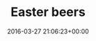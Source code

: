 ---
title:		"Easter beers"
type:		"photos"
mediatype:		"upload"
location:		"Marienfeld, Germany"
date:		"2016-03-27 21:06:23+00:00"
album:		"experimental"
filename:		"easter-prost.md"
series:		"friends"
cl_public_id:		"experimental/easter-prost"
cl_version:		1497004522
format:		"tiff"
bytes:		2098568
width:		810
height:		1440
colours:
- "#020202"
- "#1A0402"
- "#CE7074"
- "#874847"
- "#000105"
- "#7A4932"
- "#3B221E"
- "#D7926C"
- "#2E1C29"
- "#EBCACB"
- "#242437"
- "#75280B"
- "#CDADC4"
- "#B0A8CA"
- "#6FB1D4"
- "#4E597C"
- "#666076"
- "#766162"
- "#7E6679"
- "#3F3642"
- "#F0C188"
- "#2B202F"
- "#79546B"
- "#6F1C12"
- "#EFF0DF"
- "#022135"
- "#020002"
exposure_mode:		"Auto"
program:		"Aperture-priority AE"
aperture:		"2.8"
focal_length:		"52.0 mm"
iso:		"2500"
shutter_speed:		"1/13"
metering:		"Multi-segment"
flash:		"Off, Did not fire"
white_balance:		"Custom"
colour_temp:		"2300"
has_crop:		"false"
orientation:		"Horizontal (normal)"
camera_model:		"NIKON D800"
lens_info:		"24-70mm f/2.8"
artist:		"No artist info"
x_resolution:		"300"
y_resolution:		"300"
---